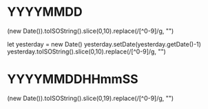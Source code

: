 # YYYYMMDD

(new Date()).toISOString().slice(0,10).replace(/[^0-9]/g, "")

let yesterday = new Date()
yesterday.setDate(yesterday.getDate()-1)
yesterday.toISOString().slice(0,10).replace(/[^0-9]/g, "")

# YYYYMMDDHHmmSS

(new Date()).toISOString().slice(0,19).replace(/[^0-9]/g, "")